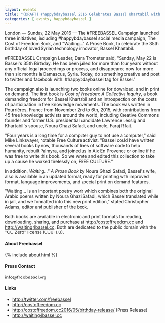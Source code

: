```yaml
---
layout: events
title: "(DRAFT) #happybdaybassel 2016 Celebrates Bassel Khartabil with Campaign & Two Book Launches"
categories: [ events, happybdaybassel ]
---
```



London — Sunday, 22 May 2016 — The #FREEBASSEL Campaign launched three initiatives, including #happybdaybassel social media campaign, The Cost of Freedom Book, and "Waiting..." A Prose Book, to celebrate the 35th birthday of loved Syrian technology innovator, Bassel Khartabil.

#FREEBASSEL Campaign Leader, Dana Trometer said, "Sunday, May 22 is Bassel's 35th Birthday. He has been jailed for more than four years without any official legal proceedings or process, and disappeared now for more than six months in Damascus, Syria. Today, do something
creative and post to twitter and facebook with: #happybdaybassel tag for Bassel."

The campaign also is launching two books online for download, and in print on demand. The first book is
*Cost of Freedom: A Collective Inquiry*, a book demanding freedom for Bassel Khartabil and an introspection on the costs of participation in free knowledge movements. The book was written in Pourrières, France from November 2nd to 6th, 2015, with contributions from 45 free knowledge activists around the world, including Creative Commons founder and former U.S. presidential candidate Lawrence Lessig and Khartabil's spouse, Noura Ghazi Safadi, and uncle, Faraj Rifait.

"Four years is a long time for a computer guy to not use a computer," said Mike Linksvayer, notable Free Culture activist. "Bassel could have written several books by now, thousands of lines of software code to help humanity, rebuilt Palmyra, and joined us in Aix En Provence or online if he was free to write this book. So we wrote and edited this collection to take up a cause he worked tirelessly on, FREE CULTURE."

In addition, *Waiting..." A Prose Book* by Noura Ghazi Safadi, Bassel's wife, also is available in an updated format, ready for printing with improved format, language improvements, and special print on demand features.

"Waiting... is an important poetry work which combines both the original Arabic poems written by Noura Ghazi Safadi, which Bassel translated while in jail, and we formatted into this new print edition," stated Christopher Adams, editor and publisher of the book.

Both books are available in electronic and print formats for reading, downloading, sharing, and purchase at <http://costoffreedom.cc> and <http://waiting4bassel.cc>. Both are dedicated to the public domain with the "CC Zero" license (CC0-1.0).

#### About Freebassel

{% include about.html %}

#### Press Contact

info@freebassel.org

#### Links

* <http://twitter.com/freebassel>
* <http://costoffreedom.cc>
* <http://costoffreedom.cc2016/05/birthday-release/> (Press Release)
* <http://waiting4bassel.cc>
